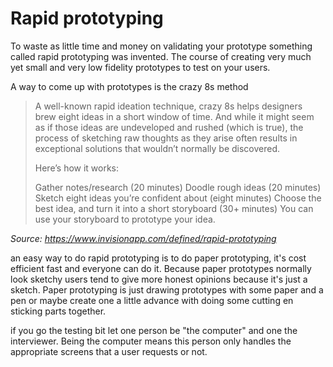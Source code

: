 # Rapid prototyping
To waste as little time and money on validating your prototype something called rapid prototyping was invented. 
The course of creating very much yet small and very low fidelity prototypes to test on your users.


A way to come up with prototypes is the crazy 8s method

> A well-known rapid ideation technique, crazy 8s helps designers brew eight ideas in a short window of time. 
> And while it might seem as if those ideas are undeveloped and rushed (which is true), the process of sketching raw thoughts 
> as they arise often results in exceptional solutions that wouldn’t normally be discovered.
>
> Here’s how it works:
> 
> Gather notes/research (20 minutes)
> Doodle rough ideas (20 minutes)
> Sketch eight ideas you’re confident about (eight minutes)
> Choose the best idea, and turn it into a short storyboard (30+ minutes)
> You can use your storyboard to prototype your idea.

<i>Source: https://www.invisionapp.com/defined/rapid-prototyping</i>

an easy way to do rapid prototyping is to do paper prototyping, it's cost efficient fast and everyone can do it. Because paper prototypes normally look sketchy users tend to give more honest opinions because it's just a sketch. Paper prototyping is just drawing prototypes with some paper and a pen or maybe create one a little advance with doing some cutting en sticking parts together.


if you go the testing bit let one person be "the computer" and one the interviewer. Being the computer means this person only handles the appropriate screens that a user requests or not.
